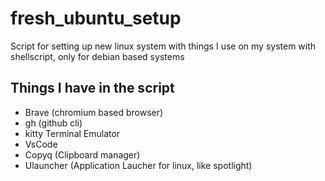 # fresh_ubuntu_setup
Script for setting up new linux system with things I use on my system with shellscript, only for debian based systems 
## Things I have in the script 
* Brave (chromium based browser)
* gh (github cli) 
* kitty  Terminal Emulator
* VsCode
* Copyq (Clipboard manager) 
* Ulauncher (Application Laucher for linux, like spotlight)

